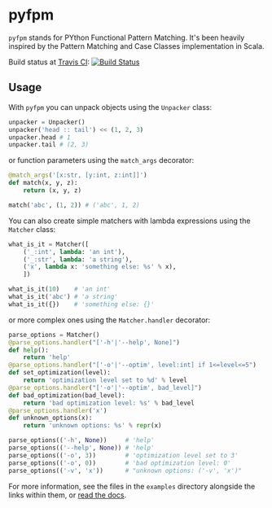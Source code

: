 # pyfpm

`pyfpm` stands for PYthon Functional Pattern Matching. It's been heavily
inspired by the Pattern Matching and Case Classes implementation in Scala.

Build status at [Travis CI](http://travis-ci.org/): [![Build Status](https://secure.travis-ci.org/martinblech/pyfpm.png)](http://travis-ci.org/martinblech/pyfpm)

## Usage

With `pyfpm` you can unpack objects using the `Unpacker` class:

```python
unpacker = Unpacker()
unpacker('head :: tail') << (1, 2, 3)
unpacker.head # 1
unpacker.tail # (2, 3)
```

or function parameters using the `match_args` decorator:

```python
@match_args('[x:str, [y:int, z:int]]')
def match(x, y, z):
    return (x, y, z)

match('abc', (1, 2)) # ('abc', 1, 2)
```

You can also create simple matchers with lambda expressions using the `Matcher`
class:

```python
what_is_it = Matcher([
    ('_:int', lambda: 'an int'),
    ('_:str', lambda: 'a string'),
    ('x', lambda x: 'something else: %s' % x),
    ])

what_is_it(10)    # 'an int'
what_is_it('abc') # 'a string'
what_is_it({})    # 'something else: {}'
```

or more complex ones using the `Matcher.handler` decorator:

```python
parse_options = Matcher()
@parse_options.handler("['-h'|'--help', None]")
def help():
    return 'help'
@parse_options.handler("['-o'|'--optim', level:int] if 1<=level<=5")
def set_optimization(level):
    return 'optimization level set to %d' % level
@parse_options.handler("['-o'|'--optim', bad_level]")
def bad_optimization(bad_level):
    return 'bad optimization level: %s' % bad_level
@parse_options.handler('x')
def unknown_options(x):
    return 'unknown options: %s' % repr(x)

parse_options(('-h', None))     # 'help'
parse_options(('--help', None)) # 'help'
parse_options(('-o', 3))        # 'optimization level set to 3'
parse_options(('-o', 0))        # 'bad optimization level: 0'
parse_options(('-v', 'x'))      # "unknown options: ('-v', 'x')"
```

For more information, see the files in the `examples` directory alongside the
links within them, or [read the docs](http://pyfpm.readthedocs.org/).
